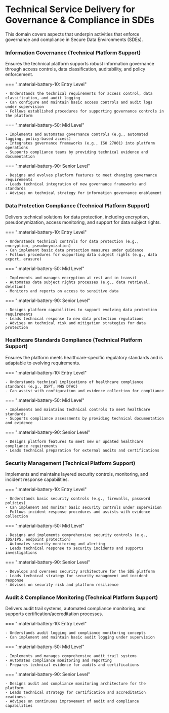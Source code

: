 # Technical Service Delivery for Governance & Compliance in SDEs

This domain covers aspects that underpin activities that enforce governance and compliance in Secure Data Environments (SDEs).


### Information Governance (Technical Platform Support)

Ensures the technical platform supports robust information governance through access controls, data classification, auditability, and policy enforcement.

=== ":material-battery-10: Entry Level"

    - Understands the technical requirements for access control, data classification, and audit logging
    - Can configure and maintain basic access controls and audit logs under supervision
    - Follows established procedures for supporting governance controls in the platform

=== ":material-battery-50: Mid Level"

    - Implements and automates governance controls (e.g., automated tagging, policy-based access)
    - Integrates governance frameworks (e.g., ISO 27001) into platform operations
    - Supports compliance teams by providing technical evidence and documentation

=== ":material-battery-90: Senior Level"

    - Designs and evolves platform features to meet changing governance requirements
    - Leads technical integration of new governance frameworks and standards
    - Advises on technical strategy for information governance enablement

### Data Protection Compliance (Technical Platform Support)

Delivers technical solutions for data protection, including encryption, pseudonymization, access monitoring, and support for data subject rights.

=== ":material-battery-10: Entry Level"

    - Understands technical controls for data protection (e.g., encryption, pseudonymization)
    - Can implement basic data protection measures under guidance
    - Follows procedures for supporting data subject rights (e.g., data export, erasure)

=== ":material-battery-50: Mid Level"

    - Implements and manages encryption at rest and in transit
    - Automates data subject rights processes (e.g., data retrieval, deletion)
    - Monitors and reports on access to sensitive data

=== ":material-battery-90: Senior Level"

    - Designs platform capabilities to support evolving data protection requirements
    - Leads technical response to new data protection regulations
    - Advises on technical risk and mitigation strategies for data protection

### Healthcare Standards Compliance (Technical Platform Support)

Ensures the platform meets healthcare-specific regulatory standards and is adaptable to evolving requirements.

=== ":material-battery-10: Entry Level"

    - Understands technical implications of healthcare compliance standards (e.g., DSPT, NHS DTAC)
    - Can assist with configuration and evidence collection for compliance

=== ":material-battery-50: Mid Level"

    - Implements and maintains technical controls to meet healthcare standards
    - Supports compliance assessments by providing technical documentation and evidence

=== ":material-battery-90: Senior Level"

    - Designs platform features to meet new or updated healthcare compliance requirements
    - Leads technical preparation for external audits and certifications

### Security Management (Technical Platform Support)

Implements and maintains layered security controls, monitoring, and incident response capabilities.

=== ":material-battery-10: Entry Level"

    - Understands basic security controls (e.g., firewalls, password policies)
    - Can implement and monitor basic security controls under supervision
    - Follows incident response procedures and assists with evidence collection

=== ":material-battery-50: Mid Level"

    - Designs and implements comprehensive security controls (e.g., IDS/IPS, endpoint protection)
    - Automates security monitoring and alerting
    - Leads technical response to security incidents and supports investigations

=== ":material-battery-90: Senior Level"

    - Develops and oversees security architecture for the SDE platform
    - Leads technical strategy for security management and incident response
    - Advises on security risk and platform resilience

### Audit & Compliance Monitoring (Technical Platform Support)

Delivers audit trail systems, automated compliance monitoring, and supports certification/accreditation processes.

=== ":material-battery-10: Entry Level"

    - Understands audit logging and compliance monitoring concepts
    - Can implement and maintain basic audit logging under supervision

=== ":material-battery-50: Mid Level"

    - Implements and manages comprehensive audit trail systems
    - Automates compliance monitoring and reporting
    - Prepares technical evidence for audits and certifications

=== ":material-battery-90: Senior Level"

    - Designs audit and compliance monitoring architecture for the platform
    - Leads technical strategy for certification and accreditation readiness
    - Advises on continuous improvement of audit and compliance capabilities

